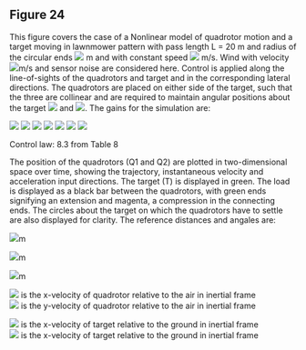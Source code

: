 ## Figure 24
This figure covers the case of a Nonlinear model of quadrotor motion and a target moving in lawnmower pattern with pass length L = 20 m and radius of the circular ends <img src="https://render.githubusercontent.com/render/math?math=r_L = 2"> m and with constant speed <img src="https://render.githubusercontent.com/render/math?math=\|v_T\| = 0.5"> m/s. Wind with velocity <img src="https://render.githubusercontent.com/render/math?math=v_a = [2,2,0]^T">m/s and sensor noise are considered here. Control is applied along the line-of-sights of the quadrotors and target and in the corresponding lateral directions. The quadrotors are placed on either side of the target, such that the three are collinear and are required to maintain angular positions about the target <img src="https://render.githubusercontent.com/render/math?math=\gamma_{1,T}^d = 180\circ"> and <img src="https://render.githubusercontent.com/render/math?math=\gamma_{2,T}^d = 0\circ">. The gains for the simulation are:<br>

<img src="https://render.githubusercontent.com/render/math?math=K_{P} = 1">
<img src="https://render.githubusercontent.com/render/math?math=K_{Pr} = 1.5">
<img src="https://render.githubusercontent.com/render/math?math=K_{D} = 2">
<img src="https://render.githubusercontent.com/render/math?math=K_{Dr} = 0">
<img src="https://render.githubusercontent.com/render/math?math=K_{P\alpha} = 0.3">
<img src="https://render.githubusercontent.com/render/math?math=K_{Dr\alpha} = 2">
<img src="https://render.githubusercontent.com/render/math?math=K_{D\alpha} = 0.4">

Control law: 8.3 from Table 8

The position of the quadrotors (Q1 and Q2) are plotted in two-dimensional space over time, showing the trajectory, instantaneous velocity and acceleration input directions. The target (T) is displayed in green. The load is displayed as a black bar between the quadrotors, with green ends signifying an extension and magenta, a compression in the connecting ends. The circles about the target on which the quadrotors have to settle are also displayed for clarity. The reference distances and angales are:<br>

<img src="https://render.githubusercontent.com/render/math?math=r^d_{1,2} = 4">m

<img src="https://render.githubusercontent.com/render/math?math=r^d_{T,1} = 2">m

<img src="https://render.githubusercontent.com/render/math?math=r^d_{T,2} = 2">m

<img src="https://render.githubusercontent.com/render/math?math=v_x^a"> is the x-velocity of quadrotor relative to the air in inertial frame<br>
<img src="https://render.githubusercontent.com/render/math?math=v_y^a"> is the y-velocity of quadrotor relative to the air in inertial frame<br>

<img src="https://render.githubusercontent.com/render/math?math=v_x^g"> is the x-velocity of target relative to the ground in inertial frame<br>
<img src="https://render.githubusercontent.com/render/math?math=v_x^g"> is the x-velocity of target relative to the ground in inertial frame<br>

